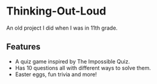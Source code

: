 # Thinking-Out-Loud
An old project I did when I was in 11th grade.

## Features
- A quiz game inspired by The Impossible Quiz.
- Has 10 questions all with different ways to solve them.
- Easter eggs, fun trivia and more!
